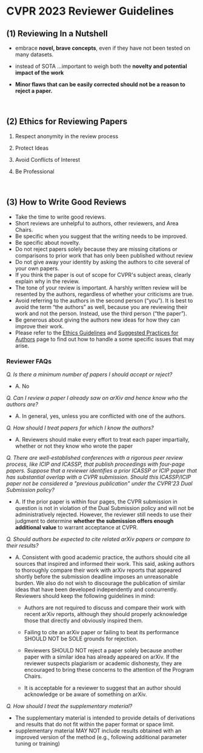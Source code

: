 # CVPR 2023 Reviewer Guidelines



## (1) Reviewing In a Nutshell

- embrace **novel, brave concepts**, even if they have not been tested on many datasets. 

- instead of SOTA ...important to weigh both the **novelty and potential impact of the work** 

- **Minor flaws that can be easily corrected should not be a reason to reject a paper.**

<br>

## (2) Ethics for Reviewing Papers

1. Respect anonymity in the review process

2. Protect Ideas

3. Avoid Conflicts of Interest

4. Be Professional

<br>

## (3) How to Write Good Reviews

- Take the time to write good reviews.
- Short reviews are unhelpful to authors, other reviewers, and Area Chairs. 
- Be specific when you suggest that the writing needs to be improved.
- Be specific about novelty. 
- Do not reject papers solely because they are missing citations or comparisons to prior work that has only been published without review
- Do not give away your identity by asking the authors to cite several of your own papers.
- If you think the paper is out of scope for CVPR's subject areas, clearly explain why in the review. 
- The tone of your review is important. A harshly written review will be resented by the authors, regardless of whether your criticisms are true. 
- Avoid referring to the authors in the second person (“you”). It is best to avoid the term “the authors” as well, because you are reviewing their work and not the person. Instead, use the third person (“the paper”). 
- Be generous about giving the authors new ideas for how they can improve their work.
- Please refer to the [Ethics Guidelines](https://cvpr2023.thecvf.com/Conferences/2023/EthicsGuidelines) and [Suggested Practices for Authors](https://cvpr2023.thecvf.com/Conferences/2023/AuthorSuggestedPractices) page to find out how to handle a some specific issues that may arise.



### Reviewer FAQs

*Q. Is there a minimum number of papers I should accept or reject?*

- A. No

*Q. Can I review a paper I already saw on arXiv and hence know who the authors are?*

- A. In general, yes, unless you are conflicted with one of the authors.

*Q. How should I treat papers for which I know the authors?*

- A. Reviewers should make every effort to treat each paper impartially, whether or not they know who wrote the paper

*Q. There are well-established conferences with a rigorous peer review process, like ICIP and ICASSP, that publish proceedings with four-page papers. Suppose that a reviewer identifies a prior ICASSP or ICIP paper that has substantial overlap with a CVPR submission. Should this ICASSP/ICIP* *paper not be considered a "previous publication" under the CVPR'23 Dual Submission policy?*

- A. If the prior paper is within four pages, the CVPR submission in question is not in violation of the Dual Submission policy and will not be administratively rejected. However, the reviewer still needs to use their judgment to determine **whether the submission offers enough additional value** to warrant acceptance at CVPR. 

*Q. Should authors be expected to cite related arXiv papers or compare to their results?*

- A. Consistent with good academic practice, the authors should cite all sources that inspired and informed their work. This said, asking authors to thoroughly compare their work with arXiv reports that appeared shortly before the submission deadline imposes an unreasonable burden. We also do not wish to discourage the publication of similar ideas that have been developed independently and concurrently. Reviewers should keep the following guidelines in mind:

  - Authors are not required to discuss and compare their work with recent arXiv reports, although they should properly acknowledge those that directly and obviously inspired them.

  - Failing to cite an arXiv paper or failing to beat its performance SHOULD NOT be SOLE grounds for rejection.

  - Reviewers SHOULD NOT reject a paper solely because another paper with a similar idea has already appeared on arXiv. If the reviewer suspects plagiarism or academic dishonesty, they are encouraged to bring these concerns to the attention of the Program Chairs.

  - It is acceptable for a reviewer to suggest that an author should acknowledge or be aware of something on arXiv.


*Q. How should I treat the supplementary material?*

- The supplementary material is intended to provide details of derivations and results that do not fit within the paper format or space limit. 
- supplementary material MAY NOT include results obtained with an improved version of the method (e.g., following additional parameter tuning or training)